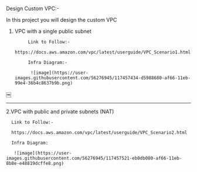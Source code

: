 Design Custom VPC:-

In this project you will design the custom VPC


1. VPC with a single public subnet


            Link to Follow:-
            https://docs.aws.amazon.com/vpc/latest/userguide/VPC_Scenario1.html

            Infra Diagram:-

            ￼![image](https://user-images.githubusercontent.com/56276945/117457434-d5988680-af66-11eb-99e4-36b4c8637b9b.png)

￼

-----------------

2.VPC with public and private subnets (NAT)

      Link to Follow:-

      https://docs.aws.amazon.com/vpc/latest/userguide/VPC_Scenario2.html

      Infra Diagram:

      ￼![image](https://user-images.githubusercontent.com/56276945/117457521-eb0db080-af66-11eb-8b8e-e48819dcffe8.png)
